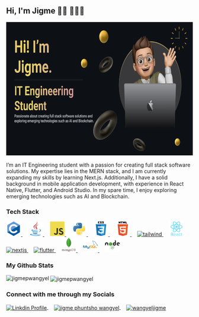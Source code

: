 <h2 align="left">Hi, I'm Jigme 👋🏼 🧑🏻‍💻</h2>

<p>
    <img src="MyProfile.png" alt="Profile Header"  style="height: 360px; width: 100%;"/>
</p>

<p style="">I’m an IT Engineering student with a passion for creating full stack software solutions. My expertise lies in the MERN stack, and I am currently expanding my skills by learning Next.js. Additionally, I have a solid background in mobile application development, with experience in React Native, Flutter, and Android Studio. In my spare time, I enjoy exploring emerging technologies such as AI and Blockchain.</p>

<h3>Tech Stack</h3>
<p align="left"> 
    <a href="https://www.cprogramming.com/" target="_blank" rel="noreferrer" style="margin-right: 15px;">
        <img src="https://raw.githubusercontent.com/devicons/devicon/master/icons/c/c-original.svg" alt="c" width="40" height="40"/> 
    </a> 
    <a href="https://www.java.com" target="_blank" rel="noreferrer" style="margin-right: 15px;">
        <img src="https://raw.githubusercontent.com/devicons/devicon/master/icons/java/java-original.svg" alt="java" width="40" height="40"/> 
    </a> 
    <a href="https://developer.mozilla.org/en-US/docs/Web/JavaScript" target="_blank" rel="noreferrer" style="margin-right: 15px;">
        <img src="https://raw.githubusercontent.com/devicons/devicon/master/icons/javascript/javascript-original.svg" alt="javascript" width="40" height="40"/> 
    </a> 
    <a href="https://www.python.org" target="_blank" rel="noreferrer" style="margin-right: 15px;">
        <img src="https://raw.githubusercontent.com/devicons/devicon/master/icons/python/python-original.svg" alt="python" width="40" height="40"/> 
    </a>
    <a href="https://www.w3schools.com/css/" target="_blank" rel="noreferrer" style="margin-right: 15px;">
        <img src="https://raw.githubusercontent.com/devicons/devicon/master/icons/css3/css3-original-wordmark.svg" alt="css3" width="40" height="40"/>
    </a> 
    <a href="https://www.w3.org/html/" target="_blank" rel="noreferrer" style="margin-right: 15px;">
        <img src="https://raw.githubusercontent.com/devicons/devicon/master/icons/html5/html5-original-wordmark.svg" alt="html5" width="40" height="40"/>
    </a> 
    <a href="https://tailwindcss.com/" target="_blank" rel="noreferrer" style="margin-right: 15px;">
        <img src="https://www.vectorlogo.zone/logos/tailwindcss/tailwindcss-icon.svg" alt="tailwind" width="40" height="40"/>
    </a> 
    <a href="https://reactjs.org/" target="_blank" rel="noreferrer" style="margin-right: 15px;">
        <img src="https://raw.githubusercontent.com/devicons/devicon/master/icons/react/react-original-wordmark.svg" alt="react" width="40" height="40"/> 
    </a>
    <a href="https://nextjs.org/" target="_blank" rel="noreferrer" style="margin-right: 15px;"> 
        <img src="https://cdn.worldvectorlogo.com/logos/nextjs-2.svg" alt="nextjs" width="40" height="40"/> 
    </a> 
    <a href="https://flutter.dev" target="_blank" rel="noreferrer" style="margin-right: 15px;"> 
        <img src="https://www.vectorlogo.zone/logos/flutterio/flutterio-icon.svg" alt="flutter" width="40" height="40"/> 
    </a>
    <a href="https://www.mongodb.com/" target="_blank" rel="noreferrer" style="margin-right: 15px;">
        <img src="https://raw.githubusercontent.com/devicons/devicon/master/icons/mongodb/mongodb-original-wordmark.svg" alt="mongodb" width="40" height="40"/> 
    </a> 
    <a href="https://www.mysql.com/" target="_blank" rel="noreferrer" style="margin-right: 15px;">
        <img src="https://raw.githubusercontent.com/devicons/devicon/master/icons/mysql/mysql-original-wordmark.svg" alt="mysql" width="40" height="40"/> 
    </a> 
    <a href="https://nodejs.org" target="_blank" rel="noreferrer" style="margin-right: 15px;">
        <img src="https://raw.githubusercontent.com/devicons/devicon/master/icons/nodejs/nodejs-original-wordmark.svg" alt="nodejs" width="40" height="40"/> 
    </a> 
</p>

<h3>My Github Stats</h3>
<p>
    &nbsp;<img align="center" src="https://github-readme-stats.vercel.app/api?username=jigmepwangyel&show_icons=true&locale=en" alt="jigmepwangyel" />
    <img align="left" src="https://github-readme-stats.vercel.app/api/top-langs?username=jigmepwangyel&show_icons=true&locale=en&layout=compact" alt="jigmepwangyel" />
</p>

<h3>Connect with me through my Socials</h3>
<p align="left">
    <a href="https://www.linkedin.com/in/jigme-phuntsho-wangyel-357762239/?originalSubdomain=bt" target="blank" style="margin-right: 15px;">
        <img align="center" src="https://raw.githubusercontent.com/rahuldkjain/github-profile-readme-generator/master/src/images/icons/Social/linked-in-alt.svg" alt="Linkdin Profile" height="30" width="40" />
    </a>
    <a href="https://www.facebook.com/jigme.wangyel.94/?locale=el_GR" target="blank" style="margin-right: 15px;">
        <img align="center" src="https://raw.githubusercontent.com/rahuldkjain/github-profile-readme-generator/master/src/images/icons/Social/facebook.svg" alt="jigme phuntsho wangyel" height="30" width="40" />
    </a>
    <a href="https://instagram.com/wangyeljigme" target="blank" style="margin-right: 15px;">
        <img align="center" src="https://raw.githubusercontent.com/rahuldkjain/github-profile-readme-generator/master/src/images/icons/Social/instagram.svg" alt="wangyeljigme" height="30" width="40" />
    </a>
</p>
